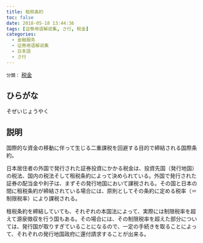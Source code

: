 ```yaml
---
title: 租税条約
toc: false
date: 2018-05-18 13:44:36
tags: [证券用语解说集, さ行, 税金]
categories:
  - 金融服务
  - 证券用语解说集
  - 日本語
  - さ行
---
```


`分類：` [税金](/tags/税金/)

## ひらがな

そぜいじょうやく

## 説明

国際的な資金の移動に伴って生じる二重課税を回避する目的で締結される国際条約。

日本居住者の外国で発行された証券投資にかかる税金は、投資先国（発行地国）の税法、国内の税法そして租税条約によって決められている。外国で発行された証券の配当金や利子は、まずその発行地国において課税される。その国と日本の間に租税条約が締結されている場合には、原則としてその条約に定める税率（＝制限税率）により課税される。

租税条約を締結していても、それぞれの本国法によって、実際には制限税率を超えて源泉徴収を行う国もある。その場合には、その制限税率を超えた部分については、発行国が取りすぎていることになるので、一定の手続きを取ることによって、それぞれの発行地国政府に還付請求することが出来る。
